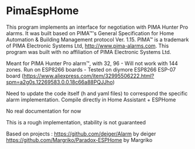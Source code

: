 # PimaEspHome

This program implements an interface for negotiation with PIMA Hunter Pro alarms.
It was built based on PIMA™'s General Specification for Home Automation & Building Management protocol Ver. 1.15.
PIMA™ is a trademark of PIMA Electronic Systems Ltd, http://www.pima-alarms.com.
This program was built with no affiliation of PIMA Electronic Systems Ltd.

Meant for PIMA Hunter Pro alarm™, with 32, 96 - Will not work with 144 zones.
Run on ESP8266 boards - Tested on diymore ESP8266 ESP-07 board
(https://www.aliexpress.com/item/32995506222.html?spm=a2g0s.12269583.0.0.18c66a88PQJJho)

Need to update the code itself (h and yaml files) to correspond the specific alarm implementation.
Compile directly in Home Assistant + ESPHome

No real documentation for now 

This is a rough implementation, stability is not guaranteed

Based on projects :
https://github.com/deiger/Alarm by deiger
https://github.com/Margriko/Paradox-ESPHome by Margriko
